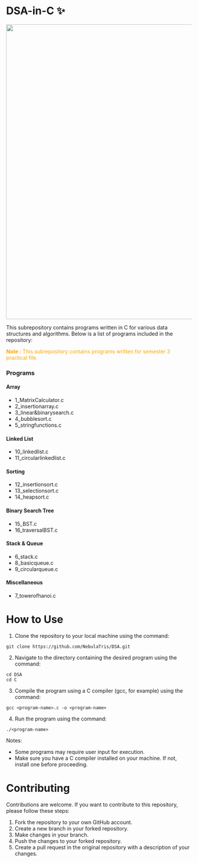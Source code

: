 # DSA-in-C :sparkles:
<img src="https://user-images.githubusercontent.com/94922914/209547639-a3f87344-f43e-48c2-87c8-59b26fb22eaf.png" width="800"/></br>

This subrepository contains programs written in C for various data structures and algorithms. Below is a list of programs included in the repository:

<span style="color:orange">**Note :** This subrepository contains programs written for semester 3 practical file.</span>

### Programs
#### Array
- 1_MatrixCalculator.c
- 2_insertionarray.c
- 3_linear&binarysearch.c
- 4_bubblesort.c
- 5_stringfunctions.c
#### Linked List
- 10_linkedlist.c
- 11_circularlinkedlist.c
#### Sorting
- 12_insertionsort.c
- 13_selectionsort.c
- 14_heapsort.c
#### Binary Search Tree
- 15_BST.c
- 16_traversalBST.c
#### Stack & Queue
- 6_stack.c
- 8_basicqueue.c
- 9_circularqueue.c

#### Miscellaneous
- 7_towerofhanoi.c

# How to Use
1. Clone the repository to your local machine using the command:
```
git clone https://github.com/NebulaTris/DSA.git
```
2. Navigate to the directory containing the desired program using the command:
```
cd DSA
cd C
```
3. Compile the program using a C compiler (gcc, for example) using the command:
```
gcc <program-name>.c -o <program-name>
```
4. Run the program using the command:
```
./<program-name>
```
Notes: 
- Some programs may require user input for execution.
- Make sure you have a C compiler installed on your machine. If not, install one before proceeding.

# Contributing
Contributions are welcome. If you want to contribute to this repository, please follow these steps:

1. Fork the repository to your own GitHub account.
2. Create a new branch in your forked repository.
3. Make changes in your branch.
4. Push the changes to your forked repository.
5. Create a pull request in the original repository with a description of your changes.
